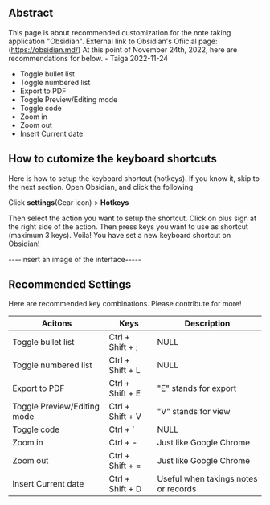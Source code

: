 ## Abstract
This page is about recommended customization for the note taking application "Obsidian".
External link to Obsidian's Ofiicial page: (https://obsidian.md/)
At this point of November 24th, 2022, here are recommendations for below. - Taiga 2022-11-24

- Toggle bullet list
- Toggle numbered list
- Export to PDF
- Toggle Preview/Editing mode
- Toggle code
- Zoom in
- Zoom out
- Insert Current date

## How to cutomize the keyboard shortcuts
Here is how to setup the keyboard shortcut (hotkeys). If you know it, skip to the next section.
Open Obsidian, and click the following

Click **settings**(Gear icon)  > **Hotkeys**

Then select the action you want to setup the shortcut.
Click on plus sign at the right side of the action.
Then press keys you want to use as shortcut (maximum 3 keys).
Voila! You have set a new keyboard shortcut on Obsidian!

----insert an image of the interface-----

## Recommended Settings
Here are recommended key combinations. Please contribute for more!

|Acitons|Keys|Description
|---|---|---|
|Toggle bullet list|Ctrl \+ Shift \+ ;|NULL |
|Toggle numbered list|Ctrl \+ Shift \+ L|NULL |
|Export to PDF|Ctrl \+ Shift \+ E| "E" stands for export |
|Toggle Preview/Editing mode|Ctrl \+ Shift \+ V|"V" stands for view |
|Toggle code|Ctrl + \`|NULL |
|Zoom in|Ctrl + -|Just like Google Chrome|
|Zoom out|Ctrl \+ Shift \+ =|Just like Google Chrome|
|Insert Current date|Ctrl \+ Shift \+ D|Useful when takings notes or records|

